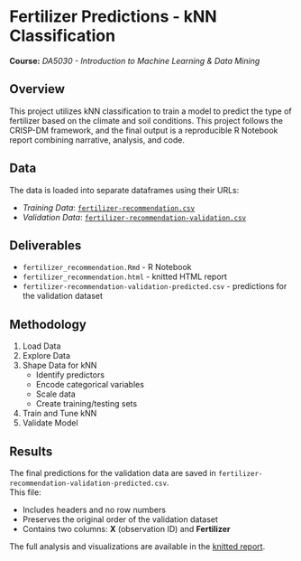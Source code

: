 # Fertilizer Predictions - kNN Classification
**Course:** _DA5030 - Introduction to Machine Learning & Data Mining_

## Overview
This project utilizes kNN classification to train a model to predict the type of fertilizer based on the climate and soil conditions.
This project follows the CRISP-DM framework, and the final output is a reproducible R Notebook report combining narrative, analysis, and code.

## Data
The data is loaded into separate dataframes using their URLs:
* _Training Data_: [`fertilizer-recommendation.csv`](https://s3.us-east-2.amazonaws.com/artificium.us/datasets/fertilizer-recommendation.csv)
* _Validation Data_: [`fertilizer-recommendation-validation.csv`](https://s3.us-east-2.amazonaws.com/artificium.us/datasets/fertilizer-recommendation-validation.csv)

## Deliverables
* `fertilizer_recommendation.Rmd` - R Notebook
* `fertilizer_recommendation.html` - knitted HTML report
* `fertilizer-recommendation-validation-predicted.csv` - predictions for the validation dataset

## Methodology
1. Load Data
2. Explore Data
3. Shape Data for kNN
   * Identify predictors
   * Encode categorical variables
   * Scale data
   * Create training/testing sets
4. Train and Tune kNN
5. Validate Model

## Results
The final predictions for the validation data are saved in `fertilizer-recommendation-validation-predicted.csv`.  
This file:  
- Includes headers and no row numbers  
- Preserves the original order of the validation dataset  
- Contains two columns: **X** (observation ID) and **Fertilizer**  

The full analysis and visualizations are available in the [knitted report](https://zoechow24.github.io/fertilizer-kNN-prediction/fertilizer_recommendation.html).

